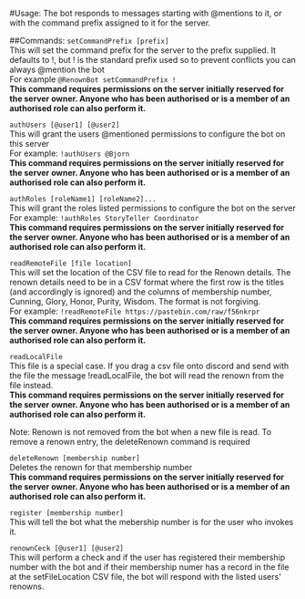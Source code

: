 #Usage:
The bot responds to messages starting with @mentions to it, or with the command prefix assigned to it for the server.

##Commands:
`setCommandPrefix [prefix]`  
This will set the command prefix for the server to the prefix supplied. It defaults to !, but ! is the standard prefix used so to prevent conflicts you can always @mention the bot  
For example `@RenownBot setCommandPrefix !`  
**This command requires permissions on the server initially reserved for the server owner. Anyone who has been authorised or is a member of an authorised role can also perform it.**

`authUsers [@user1] [@user2]`  
This will grant the users @mentioned permissions to configure the bot on this server  
For example: `!authUsers @Bjorn`  
**This command requires permissions on the server initially reserved for the server owner. Anyone who has been authorised or is a member of an authorised role can also perform it.**

`authRoles [roleName1] [roleName2]...`  
This will grant the roles listed permissions to configure the bot on the server  
For example: `!authRoles StoryTeller Coordinator`  
**This command requires permissions on the server initially reserved for the server owner. Anyone who has been authorised or is a member of an authorised role can also perform it.**

`readRemoteFile [file location]`  
This will set the location of the CSV file to read for the Renown details. The renown details need to be in a CSV format where the first row is the titles (and accordingly is ignored) and the columns of membership number, Cunning, Glory, Honor, Purity, Wisdom. The format is not forgiving.  
For example: `!readRemoteFile https://pastebin.com/raw/f56nkrpr`  
**This command requires permissions on the server initially reserved for the server owner. Anyone who has been authorised or is a member of an authorised role can also perform it.**

`readLocalFile`  
This file is a special case. If you drag a csv file onto discord and send with the file the message !readLocalFile, the bot will read the renown from the file instead.  
**This command requires permissions on the server initially reserved for the server owner. Anyone who has been authorised or is a member of an authorised role can also perform it.**

Note: Renown is not removed from the bot when a new file is read. To remove a renown entry, the deleteRenown command is required

`deleteRenown [membership number]`  
Deletes the renown for that membership number  
**This command requires permissions on the server initially reserved for the server owner. Anyone who has been authorised or is a member of an authorised role can also perform it.**


`register [membership number]`  
This will tell the bot what the mebership number is for the user who invokes it.

`renownCeck [@user1] [@user2]`  
This will perform a check and if the user has registered their membership number with the bot and if their membership numer has a record in the file at the setFileLocation CSV file, the bot will respond with the listed users' renowns.
